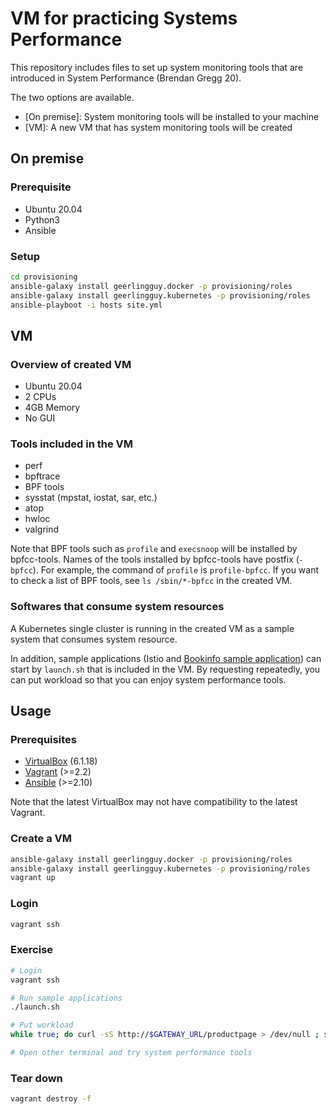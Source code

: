 # VM for practicing Systems Performance

This repository includes files to set up system monitoring tools that are introduced in System Performance (Brendan Gregg 20).

The two options are available.

* [On premise]: System monitoring tools will be installed to your machine
* [VM]: A new VM that has system monitoring tools will be created

## On premise

### Prerequisite

* Ubuntu 20.04
* Python3
* Ansible

### Setup

```bash
cd provisioning
ansible-galaxy install geerlingguy.docker -p provisioning/roles
ansible-galaxy install geerlingguy.kubernetes -p provisioning/roles
ansible-playboot -i hosts site.yml
```

## VM

### Overview of created VM

* Ubuntu 20.04
* 2 CPUs
* 4GB Memory
* No GUI

### Tools included in the VM

* perf
* bpftrace
* BPF tools
* sysstat (mpstat, iostat, sar, etc.)
* atop
* hwloc
* valgrind

Note that BPF tools such as `profile` and `execsnoop` will be installed by bpfcc-tools.
Names of the tools installed by bpfcc-tools have postfix (`-bpfcc`).
For example, the command of `profile` is `profile-bpfcc`.
If you want to check a list of BPF tools, see `ls /sbin/*-bpfcc` in the created VM.

### Softwares that consume system resources

A Kubernetes single cluster is running in the created VM as a sample system that consumes system resource.

In addition, sample applications (Istio and [Bookinfo sample application](https://istio.io/latest/docs/examples/bookinfo/)) can start by `launch.sh` that is included in the VM.
By requesting repeatedly, you can put workload so that you can enjoy system performance tools.

## Usage

### Prerequisites

* [VirtualBox](https://www.virtualbox.org/wiki/Downloads) (6.1.18)
* [Vagrant](https://www.vagrantup.com/downloads) (>=2.2)
* [Ansible](https://docs.ansible.com/ansible/latest/installation_guide/intro_installation.html) (>=2.10)

Note that the latest VirtualBox may not have compatibility to the latest Vagrant.

### Create a VM

```bash
ansible-galaxy install geerlingguy.docker -p provisioning/roles
ansible-galaxy install geerlingguy.kubernetes -p provisioning/roles
vagrant up
```

### Login

```bash
vagrant ssh
```

### Exercise

```bash
# Login
vagrant ssh

# Run sample applications
./launch.sh

# Put workload
while true; do curl -sS http://$GATEWAY_URL/productpage > /dev/null ; sleep 0.1; done

# Open other terminal and try system performance tools
```

### Tear down

```bash
vagrant destroy -f
```
